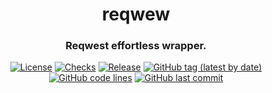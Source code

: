<div align="center">

# reqwew
### Reqwest effortless wrapper.

[![License](https://img.shields.io/badge/License-GPLv3-blue.svg)](https://www.gnu.org/licenses/gpl-3.0)
[![Checks](https://github.com/hack-ink/reqwew/actions/workflows/checks.yml/badge.svg?branch=main)](https://github.com/hack-ink/reqwew/actions/workflows/checks.yml)
[![Release](https://github.com/hack-ink/reqwew/actions/workflows/release.yml/badge.svg)](https://github.com/hack-ink/reqwew/actions/workflows/release.yml)
[![GitHub tag (latest by date)](https://img.shields.io/github/v/tag/hack-ink/reqwew)](https://github.com/hack-ink/reqwew/tags)
[![GitHub code lines](https://tokei.rs/b1/github/hack-ink/reqwew)](https://github.com/hack-ink/reqwew)
[![GitHub last commit](https://img.shields.io/github/last-commit/hack-ink/reqwew?color=red&style=plastic)](https://github.com/hack-ink/reqwew)

</div>
